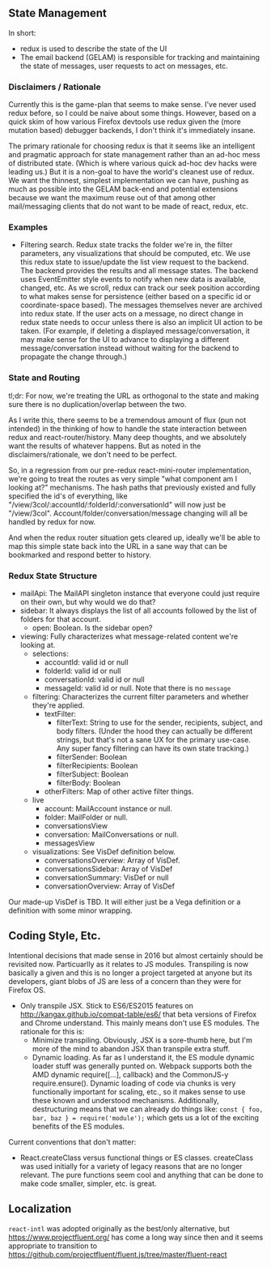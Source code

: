## State Management ##

In short:

* redux is used to describe the state of the UI
* The email backend (GELAM) is responsible for tracking and maintaining the
  state of messages, user requests to act on messages, etc.

### Disclaimers / Rationale ###

Currently this is the game-plan that seems to make sense.  I've never used redux
before, so I could be naive about some things.  However, based on a quick skim
of how various Firefox devtools use redux given the (more mutation based)
debugger backends, I don't think it's immediately insane.

The primary rationale for choosing redux is that it seems like an intelligent
and pragmatic approach for state management rather than an ad-hoc mess of
distributed state.  (Which is where various quick ad-hoc dev hacks were leading
us.)  But it is a non-goal to have the world's cleanest use of redux.  We want
the thinnest, simplest implementation we can have, pushing as much as possible
into the GELAM back-end and potential extensions because we want the maximum
reuse out of that among other mail/messaging clients that do not want to be
made of react, redux, etc.

### Examples ###

* Filtering search.  Redux state tracks the folder we're in, the filter
  parameters, any visualizations that should be computed, etc.  We use this
  redux state to issue/update the list view request to the backend.  The backend
  provides the results and all message states.  The backend uses EventEmitter
  style events to notify when new data is available, changed, etc.  As we
  scroll, redux can track our seek position according to what makes sense for
  persistence (either based on a specific id or coordinate-space based).  The
  messages themselves never are archived into redux state.  If the user acts on
  a message, no direct change in redux state needs to occur unless there is also
  an implicit UI action to be taken.  (For example, if deleting a displayed
  message/conversation, it may make sense for the UI to advance to displaying a
  different message/conversation instead without waiting for the backend to
  propagate the change through.)

### State and Routing ###

tl;dr: For now, we're treating the URL as orthogonal to the state and making
sure there is no duplication/overlap between the two.

As I write this, there seems to be a tremendous amount of flux (pun not
intended) in the thinking of how to handle the state interaction between redux
and react-router/history.  Many deep thoughts, and we absolutely want the
results of whatever happens.  But as noted in the disclaimers/rationale, we
don't need to be perfect.

So, in a regression from our pre-redux react-mini-router implementation, we're
going to treat the routes as very simple "what component am I looking at?"
mechanisms.  The hash paths that previously existed and fully specified the id's
of everything, like "/view/3col/:accountId/:folderId/:conversationId" will now
just be "/view/3col".  Account/folder/conversation/message changing will all
be handled by redux for now.

And when the redux router situation gets cleared up, ideally we'll be able to
map this simple state back into the URL in a sane way that can be bookmarked
and respond better to history.


### Redux State Structure ###

* mailApi: The MailAPI singleton instance that everyone could just require on
  their own, but why would we do that?
* sidebar: It always displays the list of all accounts followed by the list of
  folders for that account.
  * open: Boolean.  Is the sidebar open?  
* viewing: Fully characterizes what message-related content we're looking at.
  * selections:
    * accountId: valid id or null
    * folderId: valid id or null
    * conversationId: valid id or null
    * messageId: valid id or null.  Note that there is no `message`
  * filtering: Characterizes the current filter parameters and whether they're
  applied.
    * textFilter:
      * filterText: String to use for the sender, recipients, subject, and body
      filters.  (Under the hood they can actually be different strings, but
      that's not a sane UX for the primary use-case.  Any super fancy filtering
      can have its own state tracking.)
      * filterSender: Boolean
      * filterRecipients: Boolean
      * filterSubject: Boolean
      * filterBody: Boolean
    * otherFilters: Map of other active filter things.
  * live
    * account: MailAccount instance or null.
    * folder: MailFolder or null.
    * conversationsView
    * conversation: MailConversations or null.
    * messagesView
  * visualizations: See VisDef definition below.
    * conversationsOverview: Array of VisDef.
    * conversationsSidebar: Array of VisDef
    * conversationSummary: VisDef or null
    * conversationOverview: Array of VisDef

Our made-up VisDef is TBD.  It will either just be a Vega definition or a
definition with some minor wrapping.

## Coding Style, Etc. ##

Intentional decisions that made sense in 2016 but almost certainly should be
revisited now.  Particuarlly as it relates to JS modules.  Transpiling is now
basically a given and this is no longer a project targeted at anyone but its
developers, giant blobs of JS are less of a concern than they were for Firefox
OS.

* Only transpile JSX.  Stick to ES6/ES2015 features on
  http://kangax.github.io/compat-table/es6/ that beta versions of Firefox and
  Chrome understand.  This mainly means don't use ES modules.  The rationale for
  this is:
  * Minimize transpiling.  Obviously, JSX is a sore-thumb here, but I'm more
    of the mind to abandon JSX than transpile extra stuff.
  * Dynamic loading.  As far as I understand it, the ES module dynamic loader
    stuff was generally punted on.  Webpack supports both the AMD dynamic
    require([...], callback) and the CommonJS-y require.ensure().  Dynamic
    loading of code via chunks is very functionally important for scaling, etc.,
    so it makes sense to use these known and understood mechanisms.
    Additionally, destructuring means that we can already do things like:
    `const { foo, bar, baz } = require('module');` which gets us a lot of the
    exciting benefits of the ES modules.

Current conventions that don't matter:

* React.createClass versus functional things or ES classes.  createClass was
  used initially for a variety of legacy reasons that are no longer relevant.
  The pure functions seem cool and anything that can be done to make code
  smaller, simpler, etc. is great.

## Localization ##

`react-intl` was adopted originally as the best/only alternative, but
https://www.projectfluent.org/ has come a long way since then and it seems
appropriate to transition to
https://github.com/projectfluent/fluent.js/tree/master/fluent-react